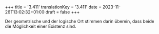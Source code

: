 +++
title = '3.411'
translationKey = '3.411'
date = 2023-11-26T13:02:32+01:00
draft = false
+++

Der geometrische und der logische Ort stimmen darin überein, dass beide die Möglichkeit einer Existenz sind.

